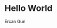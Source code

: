 
<html lang="en">
	<head>
		<title>My First Hello World Web Page</title>
		<meta charset="utf-8">
	</head>
	<body>
		<h1>Hello World</h1>
		<p>Ercan Gun</p>
	</body>
</html>
